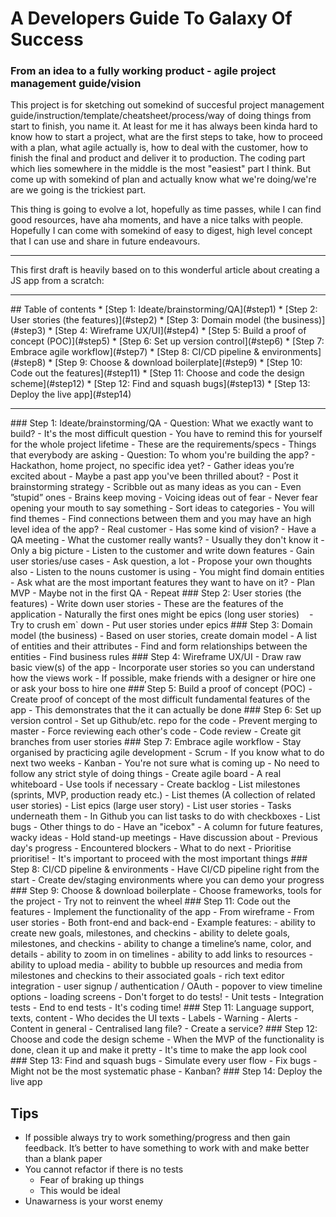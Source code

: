 # A Developers Guide To Galaxy Of Success
### From an idea to a fully working product - agile project management guide/vision

This project is for sketching out somekind of succesful project management guide/instruction/template/cheatsheet/process/way of doing things from start to finish, you name it. At least for me it has always been kinda hard to know how to start a project, what are the first steps to take, how to proceed with a plan, what agile actually is, how to deal with the customer, how to finish the final and product and deliver it to production. The coding part which lies somewhere in the middle is the most "easiest" part I think. But come up with somekind of plan and actually know what we're doing/we're are we going is the trickiest part. 

This thing is going to evolve a lot, hopefully as time passes, while I can find good resources, have aha moments, and have a nice talks with people. Hopefully I can come with somekind of easy to digest, high level concept that I can use and share in future endeavours.

<hr />
This first draft is heavily based on to this wonderful article about creating a JS app from a scratch:
<https://medium.com/ladies-storm-hackathons/how-we-built-our-first-full-stack-javascript-web-app-in-three-weeks-8a4668dbd67c>
<hr />
## Table of contents
* [Step 1: Ideate/brainstorming/QA](#step1) 
* [Step 2: User stories (the features)](#step2)
* [Step 3: Domain model (the business)](#step3)
* [Step 4: Wireframe UX/UI](#step4)
* [Step 5: Build a proof of concept (POC)](#step5)
* [Step 6: Set up version control](#step6)
* [Step 7: Embrace agile workflow](#step7)
* [Step 8: CI/CD pipeline & environments](#step8)
* [Step 9: Choose & download boilerplate](#step9)
* [Step 10: Code out the features](#step11)
* [Step 11: Choose and code the design scheme](#step12)
* [Step 12: Find and squash bugs](#step13)
* [Step 13: Deploy the live app](#step14)
<hr />
<a name="step1" />
### Step 1: Ideate/brainstorming/QA
- Question: What we exactly want to build?
    - It's the most difficult question
        - You have to remind this for yourself for the whole project lifetime
    - These are the requirements/specs
        - Things that everybody are asking
- Question: To whom you're building the app?
    - Hackathon, home project, no specific idea yet?
        - Gather ideas you’re excited about
        - Maybe a past app you've been thrilled about?
        - Post it brainstorming strategy
            - Scribble out as many ideas as you can
            - Even ”stupid” ones
                - Brains keep moving
                - Voicing ideas out of fear
                - Never fear opening your mouth to say something
        - Sort ideas to categories
            - You will find themes
            - Find connections between them and you may have an high level idea of the app?
    - Real customer
        - Has some kind of vision?
        - Have a QA meeting
            - What the customer really wants?
                - Usually they don't know it
                    - Only a big picture
            - Listen to the customer and write down features
                - Gain user stories/use cases
                - Ask question, a lot
                - Propose your own thoughts also
            - Listen to the nouns customer is using
                - You might find domain entities
            - Ask what are the most important features they want to have on it?
                - Plan MVP
                    - Maybe not in the first QA
            - Repeat

<a name="step2" />
### Step 2: User stories (the features)
- Write down user stories
    - These are the features of the application
- Naturally the first ones might be epics (long user stories)
    - Try to crush em` down
        - Put user stories under epics
        
<a name="step3" />
### Step 3: Domain model (the business)
- Based on user stories, create domain model
    - A list of entities and their attributes
- Find and form relationships between the entities
- Find business rules

<a name="step4" />
### Step 4: Wireframe UX/UI
- Draw raw basic view(s) of the app
- Incorporate user stories so you can understand how the views work
- If possible, make friends with a designer or hire one or ask your boss to hire one

<a name="step5" />
### Step 5: Build a proof of concept (POC)
- Create proof of concept of the most difficult fundamental features of the app
    - This demonstrates that the it can actually be done

<a name="step6" />
### Step 6: Set up version control
- Set up Github/etc. repo for the code
    - Prevent merging to master
    - Force reviewing each other's code
        - Code review
    - Create git branches from user stories
    
<a name="step7" />
### Step 7: Embrace agile workflow
- Stay organised by practicing agile development
    - Scrum
        - If you know what to do next two weeks
    - Kanban
        - You're not sure what is coming up
- No need to follow any strict style of doing things
- Create agile board
    - A real whiteboard
    - Use tools if necessary
- Create backlog
    - List milestones (sprints, MVP, production ready etc.)
    - List themes (A collection of related user stories)
    - List epics (large user story)
    - List user stories
        - Tasks underneath them
            - In Github you can list tasks to do with checkboxes
    - List bugs
    - Other things to do
- Have an "icebox"
        - A column for future features, wacky ideas
- Hold stand-up meetings
    - Have discussion about
        - Previous day's progress
        - Encountered blockers
        - What to do next
- Prioritise prioritise!
    - It's important to proceed with the most important things

<a name="step8" />
### Step 8: CI/CD pipeline & environments
- Have CI/CD pipeline right from the start
- Create dev/staging environments where you can demo your progress

<a name="step9" />
### Step 9: Choose & download boilerplate
- Choose frameworks, tools for the project
    - Try not to reinvent the wheel

<a name="step10" />
### Step 11: Code out the features
- Implement the functionality of the app
    - From wireframe
    - From user stories
    - Both front-end and back-end
- Example features:
    - ability to create new goals, milestones, and checkins
    - ability to delete goals, milestones, and checkins
    - ability to change a timeline’s name, color, and details
    - ability to zoom in on timelines
    - ability to add links to resources
    - ability to upload media
    - ability to bubble up resources and media from milestones and checkins to their associated goals
    - rich text editor integration
    - user signup / authentication / OAuth
    - popover to view timeline options
    - loading screens
- Don't forget to do tests!
    - Unit tests
    - Integration tests
    - End to end tests
- It's coding time!

<a name="step11" />
### Step 11: Language support, texts, content
    - Who decides the UI texts
        - Labels
        - Warning
        - Alerts
        - Content in general
    - Centralised lang file?
    - Create a service?

<a name="step12" />
### Step 12: Choose and code the design scheme
- When the MVP of the functionality is done, clean it up and make it pretty
- It's time to make the app look cool

<a name="step13" />
### Step 13: Find and squash bugs
- Simulate every user flow
- Fix bugs
- Might not be the most systematic phase
    - Kanban?

<a name="step14" />
### Step 14: Deploy the live app

## Tips
- If possible always try to work something/progress and then gain feedback. It’s better to have something to work with and make better than a blank paper
- You cannot refactor if there is no tests
    - Fear of braking up things
    - This would be ideal
- Unawarness is your worst enemy
